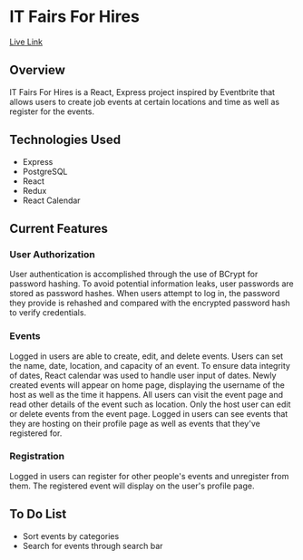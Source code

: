 # IT Fairs For Hires
[Live Link](https://it-fairs-for-hires.herokuapp.com/)

## Overview
IT Fairs For Hires is a React, Express project inspired by Eventbrite that allows users to create job events at certain locations and time as well as register for the events. 

## Technologies Used
- Express
- PostgreSQL
- React
- Redux
- React Calendar

## Current Features
### User Authorization
User authentication is accomplished through the use of BCrypt for password hashing. To avoid potential information leaks, user passwords are stored as password hashes. When users attempt to log in, the password they provide is rehashed and compared with the encrypted password hash to verify credentials.

### Events
Logged in users are able to create, edit, and delete events. Users can set the name, date, location, and capacity of an event. To ensure data integrity of dates, React calendar was used to handle user input of dates. Newly created events will appear on home page, displaying the username of the host as well as the time it happens. All users can visit the event page and read other details of the event such as location. Only the host user can edit or delete events from the event page. Logged in users can see events that they are hosting on their profile page as well as events that they've registered for.

### Registration
Logged in users can register for other people's events and unregister from them. The registered event will display on the user's profile page.

## To Do List
- Sort events by categories
- Search for events through search bar

